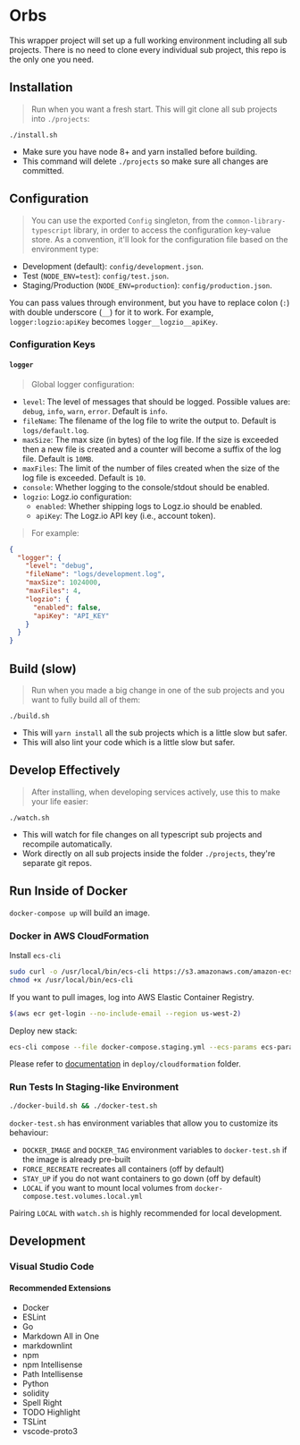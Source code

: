 # Orbs

This wrapper project will set up a full working environment including all sub projects. There is no need to clone every individual sub project, this repo is the only one you need.

## Installation

> Run when you want a fresh start. This will git clone all sub projects into `./projects`:

`./install.sh`

* Make sure you have node 8+ and yarn installed before building.
* This command will delete `./projects` so make sure all changes are committed.

## Configuration

> You can use the exported `Config` singleton, from the `common-library-typescript` library, in order to access the configuration key-value store. As a convention, it'll look for the configuration file based on the environment type:

* Development (default): `config/development.json`.
* Test (`NODE_ENV=test`): `config/test.json`.
* Staging/Production (`NODE_ENV=production`): `config/production.json`.

You can pass values through environment, but you have to replace colon (`:`) with double underscore (`__`) for it to work. For example, `logger:logzio:apiKey` becomes `logger__logzio__apiKey`.

### Configuration Keys

#### `logger`

> Global logger configuration:

* `level`: The level of messages that should be logged. Possible values are: `debug`, `info`, `warn`, `error`. Default is `info`.
* `fileName`: The filename of the log file to write the output to. Default is `logs/default.log`.
* `maxSize`: The max size (in bytes) of the log file. If the size is exceeded then a new file is created and a counter will become a suffix of the log file. Default is `10MB`.
* `maxFiles`: The limit of the number of files created when the size of the log file is exceeded. Default is `10`.
* `console`: Whether logging to the console/stdout should be enabled.
* `logzio`: Logz.io configuration:
  * `enabled`: Whether shipping logs to Logz.io should be enabled.
  * `apiKey`: The Logz.io API key (i.e., account token).

> For example:

```json
{
  "logger": {
    "level": "debug",
    "fileName": "logs/development.log",
    "maxSize": 1024000,
    "maxFiles": 4,
    "logzio": {
      "enabled": false,
      "apiKey": "API_KEY"
    }
  }
}
```

## Build (slow)

> Run when you made a big change in one of the sub projects and you want to fully build all of them:

`./build.sh`

* This will `yarn install` all the sub projects which is a little slow but safer.
* This will also lint your code which is a little slow but safer.

## Develop Effectively

> After installing, when developing services actively, use this to make your life easier:

`./watch.sh`

* This will watch for file changes on all typescript sub projects and recompile automatically.
* Work directly on all sub projects inside the folder `./projects`, they're separate git repos.

## Run Inside of Docker

`docker-compose up` will build an image.

### Docker in AWS CloudFormation

Install `ecs-cli`

```bash
sudo curl -o /usr/local/bin/ecs-cli https://s3.amazonaws.com/amazon-ecs-cli/ecs-cli-darwin-amd64-latest
chmod +x /usr/local/bin/ecs-cli
```

If you want to pull images, log into AWS Elastic Container Registry.

```bash
$(aws ecr get-login --no-include-email --region us-west-2)
```

Deploy new stack:

```bash
ecs-cli compose --file docker-compose.staging.yml --ecs-params ecs-params.yml --region us-west-2 --cluster orbs-network-staging up
```

Please refer to [documentation](deploy/cloudformation/README.md) in `deploy/cloudformation` folder.

### Run Tests In Staging-like Environment

```bash
./docker-build.sh && ./docker-test.sh
```

`docker-test.sh` has environment variables that allow you to customize its behaviour:
* `DOCKER_IMAGE` and `DOCKER_TAG` environment variables to `docker-test.sh` if the image is already pre-built
* `FORCE_RECREATE` recreates all containers (off by default)
* `STAY_UP` if you do not want containers to go down (off by default)
* `LOCAL` if you want to mount local volumes from `docker-compose.test.volumes.local.yml`

Pairing `LOCAL` with `watch.sh` is highly recommended for local development.


## Development

### Visual Studio Code

#### Recommended Extensions

* Docker
* ESLint
* Go
* Markdown All in One
* markdownlint
* npm
* npm Intellisense
* Path Intellisense
* Python
* solidity
* Spell Right
* TODO Highlight
* TSLint
* vscode-proto3
